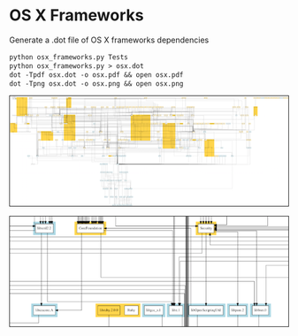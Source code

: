 # OS X Frameworks
Generate a .dot file of OS X frameworks dependencies

    python osx_frameworks.py Tests
    python osx_frameworks.py > osx.dot
    dot -Tpdf osx.dot -o osx.pdf && open osx.pdf
    dot -Tpng osx.dot -o osx.png && open osx.png

<a href="https://raw.githubusercontent.com/nst/osx_frameworks/master/osx.png"><img src="thumbs/mini.png" border="1" /></a>

<a href="https://raw.githubusercontent.com/nst/osx_frameworks/master/osx.png"><img src="thumbs/detail.png" border=1 /></a>
